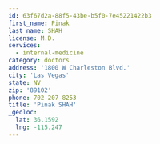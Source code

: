 ```yaml
---
id: 63f67d2a-88f5-43be-b5f0-7e45221422b3
first_name: Pinak
last_name: SHAH
license: M.D.
services:
  - internal-medicine
category: doctors
address: '1800 W Charleston Blvd.'
city: 'Las Vegas'
state: NV
zip: '89102'
phone: 702-207-8253
title: 'Pinak SHAH'
_geoloc:
  lat: 36.1592
  lng: -115.247
---
```

